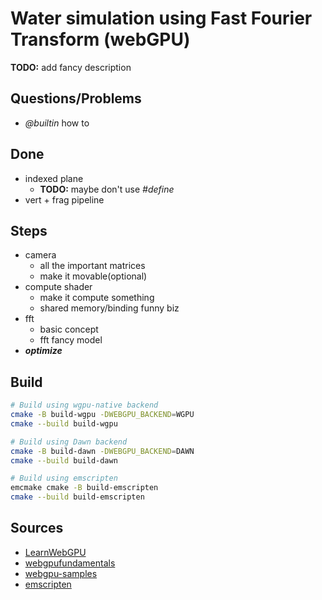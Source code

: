 Water simulation using Fast Fourier Transform (webGPU)
==============

**TODO:** add fancy description

Questions/Problems
------------------
- *@builtin* how to



Done
----
- indexed plane
    - **TODO:** maybe don't use *#define*
- vert + frag pipeline


Steps
-----
- camera
    - all the important matrices   
    - make it movable(optional)   
- compute shader  
    - make it compute something   
    - shared memory/binding funny biz   
- fft
    - basic concept   
    - fft fancy model   
- ***optimize***


Build
-----

```bash
# Build using wgpu-native backend
cmake -B build-wgpu -DWEBGPU_BACKEND=WGPU
cmake --build build-wgpu

# Build using Dawn backend
cmake -B build-dawn -DWEBGPU_BACKEND=DAWN
cmake --build build-dawn

# Build using emscripten
emcmake cmake -B build-emscripten
cmake --build build-emscripten
```

Sources
-------
- [LearnWebGPU](https://eliemichel.github.io/LearnWebGPU/)
- [webgpufundamentals](https://webgpufundamentals.org)
- [webgpu-samples](https://webgpu.github.io/webgpu-samples/)
- [emscripten](https://emscripten.org)
